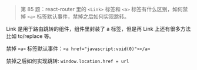 > 第 85 题：react-router 里的 `<Link>` 标签和 `<a>` 标签有什么区别，如何禁掉 `<a>` 标签默认事件，禁掉之后如何实现跳转。

Link 是用于路由跳转的组件，组件里封装了 a 标签，但是再 Link 上还有很多方法比如 to/replace 等。

禁掉  `<a>` 标签默认事件：`<a href="javascript:void(0)"></a>`

禁掉之后如何实现跳转: `window.location.href = url`

